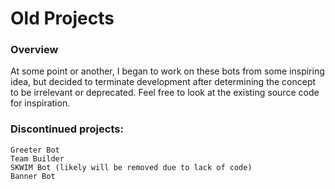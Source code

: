 # Old Projects

### Overview
At some point or another, I began to work on these bots from some inspiring idea, but decided to terminate development after determining the concept to be irrelevant or deprecated. Feel free to look at the existing source code for inspiration.

### Discontinued projects:
```Greeter Bot```<br />
```Team Builder```<br />
```SKWIM Bot (likely will be removed due to lack of code)```<br />
```Banner Bot```